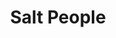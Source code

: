 ---
title: "Salt People"
category: "Bands & Projects"
order: 1
links:
  - text: "Bandcamp"
    url: "https://saltpeoplenyc.bandcamp.com/"
  - text: "Sugar Music Video"
    url: "https://www.youtube.com/watch?v=IGuwoXTP5zc"
active: true
--- 
